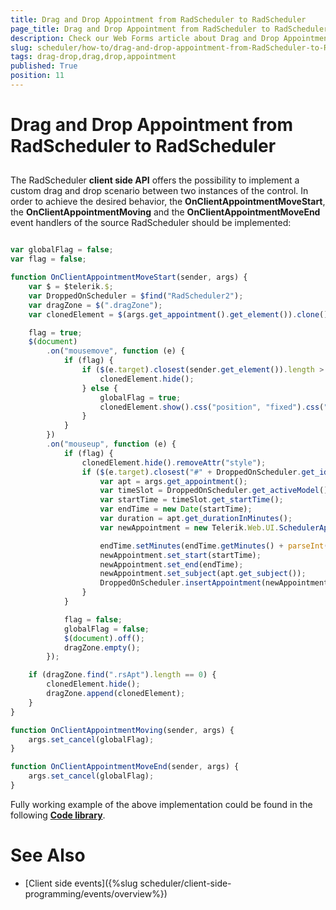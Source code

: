 ```yaml
---
title: Drag and Drop Appointment from RadScheduler to RadScheduler
page_title: Drag and Drop Appointment from RadScheduler to RadScheduler - RadScheduler
description: Check our Web Forms article about Drag and Drop Appointment from RadScheduler to RadScheduler.
slug: scheduler/how-to/drag-and-drop-appointment-from-RadScheduler-to-RadScheduler
tags: drag-drop,drag,drop,appointment
published: True
position: 11
---
```


# Drag and Drop Appointment from RadScheduler to RadScheduler


## 

The RadScheduler **client side API** offers the possibility to implement a custom drag and drop scenario between two instances of the control. In order to achieve the desired behavior, the **OnClientAppointmentMoveStart**, the **OnClientAppointmentMoving** and the **OnClientAppointmentMoveEnd** event handlers of the source RadScheduler should be implemented:

````JavaScript

var globalFlag = false;
var flag = false;

function OnClientAppointmentMoveStart(sender, args) {
    var $ = $telerik.$;
    var DroppedOnScheduler = $find("RadScheduler2");
    var dragZone = $(".dragZone");
    var clonedElement = $(args.get_appointment().get_element()).clone();

    flag = true;
    $(document)
        .on("mousemove", function (e) {
            if (flag) {
                if ($(e.target).closest(sender.get_element()).length > 0) {
                    clonedElement.hide();
                } else {
                    globalFlag = true;
                    clonedElement.show().css("position", "fixed").css("left", e.pageX + 5).css("top", e.pageY + 5);
                }
            }
        })
        .on("mouseup", function (e) {
            if (flag) {
                clonedElement.hide().removeAttr("style");
                if ($(e.target).closest("#" + DroppedOnScheduler.get_id()).length > 0) {
                    var apt = args.get_appointment();
                    var timeSlot = DroppedOnScheduler.get_activeModel().getTimeSlotFromDomElement(e.target);
                    var startTime = timeSlot.get_startTime();
                    var endTime = new Date(startTime);
                    var duration = apt.get_durationInMinutes();
                    var newAppointment = new Telerik.Web.UI.SchedulerAppointment();

                    endTime.setMinutes(endTime.getMinutes() + parseInt(duration));
                    newAppointment.set_start(startTime);
                    newAppointment.set_end(endTime);
                    newAppointment.set_subject(apt.get_subject());
                    DroppedOnScheduler.insertAppointment(newAppointment);
                }
            }

            flag = false;
            globalFlag = false;
            $(document).off();
            dragZone.empty();
        });

    if (dragZone.find(".rsApt").length == 0) {
        clonedElement.hide();
        dragZone.append(clonedElement);
    }
}

function OnClientAppointmentMoving(sender, args) {
    args.set_cancel(globalFlag);
}

function OnClientAppointmentMoveEnd(sender, args) {
    args.set_cancel(globalFlag);
}

````

Fully working example of the above implementation could be found in the following [**Code library**](https://www.telerik.com/support/code-library/drag-and-drop-appointment-from-radscheduler-to-radscheduler).

# See Also

 * [Client side events]({%slug scheduler/client-side-programming/events/overview%})

